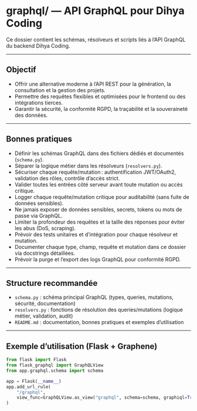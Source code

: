 # graphql/ — API GraphQL pour Dihya Coding

Ce dossier contient les schémas, résolveurs et scripts liés à l’API GraphQL du backend Dihya Coding.

---

## Objectif

- Offrir une alternative moderne à l’API REST pour la génération, la consultation et la gestion des projets.
- Permettre des requêtes flexibles et optimisées pour le frontend ou des intégrations tierces.
- Garantir la sécurité, la conformité RGPD, la traçabilité et la souveraineté des données.

---

## Bonnes pratiques

- Définir les schémas GraphQL dans des fichiers dédiés et documentés (`schema.py`).
- Séparer la logique métier dans les résolveurs (`resolvers.py`).
- Sécuriser chaque requête/mutation : authentification JWT/OAuth2, validation des rôles, contrôle d’accès strict.
- Valider toutes les entrées côté serveur avant toute mutation ou accès critique.
- Logger chaque requête/mutation critique pour auditabilité (sans fuite de données sensibles).
- Ne jamais exposer de données sensibles, secrets, tokens ou mots de passe via GraphQL.
- Limiter la profondeur des requêtes et la taille des réponses pour éviter les abus (DoS, scraping).
- Prévoir des tests unitaires et d’intégration pour chaque résolveur et mutation.
- Documenter chaque type, champ, requête et mutation dans ce dossier via docstrings détaillées.
- Prévoir la purge et l’export des logs GraphQL pour conformité RGPD.

---

## Structure recommandée

- `schema.py` : schéma principal GraphQL (types, queries, mutations, sécurité, documentation)
- `resolvers.py` : fonctions de résolution des queries/mutations (logique métier, validation, audit)
- `README.md` : documentation, bonnes pratiques et exemples d’utilisation

---

## Exemple d’utilisation (Flask + Graphene)

```python
from flask import Flask
from flask_graphql import GraphQLView
from app.graphql.schema import schema

app = Flask(__name__)
app.add_url_rule(
    "/graphql",
    view_func=GraphQLView.as_view("graphql", schema=schema, graphiql=True)
)